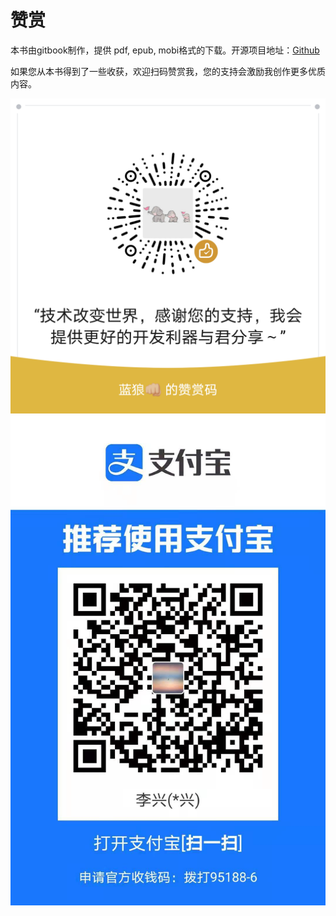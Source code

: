 # 赞赏

本书由gitbook制作，提供 pdf, epub, mobi格式的下载。开源项目地址：[Github](https://github.com/lanlangdeai/Gitbook/)

如果您从本书得到了一些收获，欢迎扫码赞赏我，您的支持会激励我创作更多优质内容。

![微信](/assets/images/wechat-donate.png)
![支付宝](/assets/images/alipay-donate.jpg)